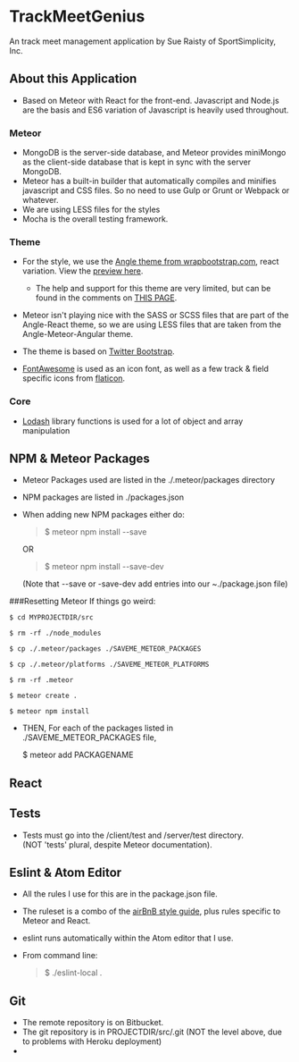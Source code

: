 # TrackMeetGenius 
An track meet management application by Sue Raisty of SportSimplicity, Inc.

## About this Application
* Based on Meteor with React for the front-end.  Javascript and Node.js are the basis and ES6 variation of Javascript is heavily used throughout.

### Meteor
  * MongoDB is the server-side database, and Meteor provides miniMongo as
  the client-side database that is kept in sync with the server MongoDB.
  * Meteor has a built-in builder that automatically compiles and minifies
  javascript and CSS files. So no need to use Gulp or Grunt or Webpack or whatever.
  * We are using LESS files for the styles
* Mocha is the overall testing framework.

### Theme
* For the style, we use the [Angle theme from wrapbootstrap.com](https://wrapbootstrap.com/theme/angle-bootstrap-admin-template-WB04HF123), react variation.  View the [preview here](http://themicon.co/theme/angle/v3.6/reactjs/). 
	* The help and support for this theme are very limited, but can be found in the comments on [THIS PAGE](https://wrapbootstrap.com/theme/angle-bootstrap-admin-template-WB04HF123/comments). 
* Meteor isn't playing nice with the SASS or SCSS files that are part of the Angle-React theme, so we are using LESS files that are taken from the Angle-Meteor-Angular theme.

* The theme is based on [Twitter Bootstrap](http://getbootstrap.com).

* [FontAwesome](http://fontawesome.com) is used as an icon font, as well as a 
few track & field specific icons from [flaticon](http://flaticon.com).

### Core
* [Lodash](http://lodash.com) library functions is used for a lot of object and array manipulation 

## NPM & Meteor Packages
* Meteor Packages used are listed in the ./.meteor/packages directory
* NPM packages are listed in ./packages.json


* When adding new NPM packages either do:
	> $ meteor npm install <PACKAGENAME> --save   
	
	OR 
  > $ meteor npm install <PACKAGENAME> --save-dev  
  
  (Note that --save or -save-dev add entries into our ~./package.json file)

###Resetting Meteor
If things go weird:

	$ cd MYPROJECTDIR/src
	
	$ rm -rf ./node_modules
	
	$ cp ./.meteor/packages ./SAVEME_METEOR_PACKAGES
	
	$ cp ./.meteor/platforms ./SAVEME_METEOR_PLATFORMS
	
	$ rm -rf .meteor
	
	$ meteor create .
	
	$ meteor npm install
	
  * THEN, For each of the packages listed in ./SAVEME_METEOR_PACKAGES file, 
  

	$ meteor add PACKAGENAME


## React



## Tests
* Tests must go into the /client/test and /server/test directory.  
(NOT 'tests' plural, despite Meteor documentation).



## Eslint & Atom Editor
* All the rules I use for this are in the package.json file.  
* The ruleset is a combo of the [airBnB style guide](https://github.com/airbnb/javascript), plus rules specific to Meteor and React.
* eslint runs automatically within the Atom editor that I use.
*  From command line: 

	> $   ./eslint-local  .

## Git
* The remote repository is on Bitbucket.
* The git repository is in PROJECTDIR/src/.git  (NOT the level above, due to 
problems with Heroku deployment)
* 
